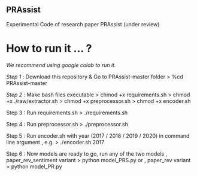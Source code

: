 ## PRAssist
Experimental Code of research paper PRAssist (under review)

# How to run it ... ?

_We recommend using google colab to run it._

_Step 1_ :  Download this repository & Go to PRAssist-master folder
    > %cd PRAssist-master

_Step 2_ :  Make bash files executable
    > chmod +x requirements.sh
    > chmod +x ./raw/extractor.sh
    > chmod +x preprocessor.sh
    > chmod +x encoder.sh

Step 3 :  Run requirements.sh
    > ./requirements.sh

Step 4 :  Run preprocessor.sh
    > ./preprocessor.sh

Step 5 :  Run encoder.sh with year (2017 / 2018 / 2019 / 2020) in command line argument , e.g.
    > ./encoder.sh 2017

Step 6 :  Now models are ready to go, run any of the two models , paper_rev_sentiment variant
    > python model_PRS.py
  or , paper_rev variant
    > python model_PR.py


